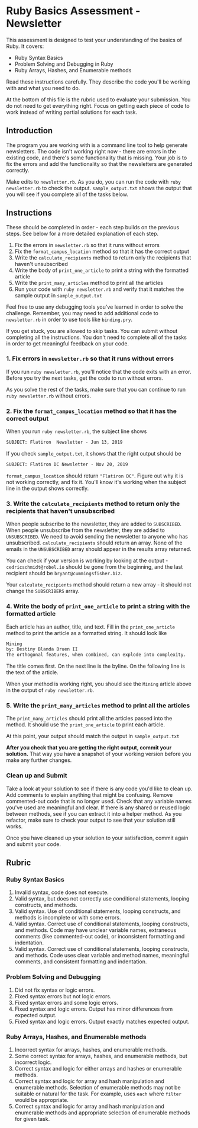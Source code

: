 # Ruby Basics Assessment - Newsletter

This assessment is designed to test your understanding of the basics of Ruby. It covers:

- Ruby Syntax Basics
- Problem Solving and Debugging in Ruby
- Ruby Arrays, Hashes, and Enumerable methods

Read these instructions carefully. They describe the code you'll be working with and what you need to do.

At the bottom of this file is the rubric used to evaluate your submission. You do not need to get everything right. Focus on getting each piece of code to work instead of writing partial solutions for each task.

## Introduction

The program you are working with is a command line tool to help generate newsletters. The code isn't working right now - there are errors in the existing code, and there's some functionality that is missing. Your job is to fix the errors and add the functionality so that the newsletters are generated correctly.

Make edits to `newsletter.rb`. As you do, you can run the code with `ruby newsletter.rb` to check the output. `sample_output.txt` shows the output that you will see if you complete all of the tasks below.

## Instructions

These should be completed in order - each step builds on the previous steps. See below for a more detailed explanation of each step.

1. Fix the errors in `newsletter.rb` so that it runs without errors
2. Fix the `format_campus_location` method so that it has the correct output
3. Write the `calculate_recipients` method to return only the recipients that haven't unsubscribed
4. Write the body of `print_one_article` to print a string with the formatted article
5. Write the `print_many_articles` method to print all the articles
7. Run your code with `ruby newsletter.rb` and verify that it matches the sample output in `sample_output.txt`

Feel free to use any debugging tools you've learned in order to solve the challenge. Remember, you may need to add additional code to `newsletter.rb` in order to use tools like `binding.pry`.

If you get stuck, you are allowed to skip tasks. You can submit without completing all the instructions. You don't need to complete all of the tasks in order to get meaningful feedback on your code.

### 1. Fix errors in `newsletter.rb` so that it runs without errors

If you run `ruby newsletter.rb`, you'll notice that the code exits with an error. Before you try the next tasks, get the code to run without errors.

As you solve the rest of the tasks, make sure that you can continue to run `ruby newsletter.rb` without errors.

### 2. Fix the `format_campus_location` method so that it has the correct output

When you run `ruby newsletter.rb`, the subject line shows

```txt
SUBJECT: Flatiron  Newsletter - Jun 13, 2019
```

If you check `sample_output.txt`, it shows that the right output should be

```txt
SUBJECT: Flatiron DC Newsletter - Nov 20, 2019
```

`format_campus_location` should return `"Flatiron DC"`. Figure out why it is not working correctly, and fix it. You'll know it's working when the subject line in the output shows correctly.

### 3. Write the `calculate_recipients` method to return only the recipients that haven't unsubscribed

When people subscribe to the newsletter, they are added to `SUBSCRIBED`. When people unsubscribe from the newsletter, they are added to `UNSUBSCRIBED`. We need to avoid sending the newsletter to anyone who has unsubscribed. `calculate_recipients` should return an array. None of the emails in the `UNSUBSCRIBED` array should appear in the results array returned.

You can check if your version is working by looking at the output -`cedricschmidt@robel.io` should be gone from the beginning, and the last recipient should be `bryant@cummingsfisher.biz`.

Your `calculate_recipients` method should return a new array - it should not change the `SUBSCRIBERS` array.

### 4. Write the body of `print_one_article` to print a string with the formatted article

Each article has an author, title, and text. Fill in the `print_one_article` method to print the article as a formatted string. It should look like

```txt
Mining
by: Destiny Blanda Bruen II
The orthogonal features, when combined, can explode into complexity.
```

The title comes first. On the next line is the byline. On the following line is the text of the article.

When your method is working right, you should see the `Mining` article above in the output of `ruby newsletter.rb`.

### 5. Write the `print_many_articles` method to print all the articles

The `print_many_articles` should print all the articles passed into the method.  It should use the `print_one_article` to print each article.

At this point, your output should match the output in `sample_output.txt`

**After you check that you are getting the right output, commit your solution.** That way you have a snapshot of your working version before you make any further changes.

### Clean up and Submit

Take a look at your solution to see if there is any code you'd like to clean up. Add comments to explain anything that might be confusing. Remove commented-out code that is no longer used. Check that any variable names you've used are meaningful and clear. If there is any shared or reused logic between methods, see if you can extract it into a helper method. As you refactor, make sure to check your output to see that your solution still works.

Once you have cleaned up your solution to your satisfaction, commit again and submit your code.

## Rubric

### Ruby Syntax Basics

1. Invalid syntax, code does not execute.
2. Valid syntax, but does not correctly use conditional statements, looping constructs, and methods.
3. Valid syntax. Use of conditional statements, looping constructs, and methods is incomplete or with some errors.
4. Valid syntax. Correct use of conditional statements, looping constructs, and methods. Code may have unclear variable names, extraneous comments (like commented-out code), or inconsistent formatting and indentation.
5. Valid syntax. Correct use of conditional statements, looping constructs, and methods. Code uses clear variable and method names, meaningful comments, and consistent formatting and indentation.

### Problem Solving and Debugging

1. Did not fix syntax or logic errors.
2. Fixed syntax errors but not logic errors.
3. Fixed syntax errors and some logic errors.
4. Fixed syntax and logic errors. Output has minor differences from expected output.
5. Fixed syntax and logic errors. Output exactly matches expected output.

### Ruby Arrays, Hashes, and Enumerable methods

1. Incorrect syntax for arrays, hashes, and enumerable methods.
2. Some correct syntax for arrays, hashes, and enumerable methods, but incorrect logic.
3. Correct syntax and logic for either arrays and hashes or enumerable methods.
4. Correct syntax and logic for array and hash manipulation and enumerable methods. Selection of enumerable methods may not be suitable or natural for the task. For example, uses `each` where `filter` would be appropriate.
5. Correct syntax and logic for array and hash manipulation and enumerable methods and appropriate selection of enumerable methods for given task.
